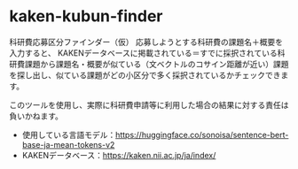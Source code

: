 # kaken-kubun-finder
科研費応募区分ファインダー（仮）
応募しようとする科研費の課題名＋概要を入力すると、
KAKENデータベースに掲載されている＝すでに採択されている科研費課題から課題名・概要が似ている（文ベクトルのコサイン距離が近い）課題を探し出し、似ている課題がどの小区分で多く採択されているかチェックできます。

このツールを使用し、実際に科研費申請等に利用した場合の結果に対する責任は負いかねます。

 - 使用している言語モデル：https://huggingface.co/sonoisa/sentence-bert-base-ja-mean-tokens-v2
 - KAKENデータベース：https://kaken.nii.ac.jp/ja/index/

